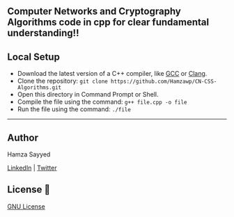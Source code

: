 ## Computer Networks and Cryptography Algorithms code in cpp for clear fundamental understanding!!

## Local Setup

- Download the latest version of a C++ compiler, like [GCC](https://gcc.gnu.org/) or [Clang](https://clang.llvm.org/).
- Clone the repository: `git clone https://github.com/Hamzawp/CN-CSS-Algorithms.git`
- Open this directory in Command Prompt or Shell.
- Compile the file using the command: `g++ file.cpp -o file`
- Run the file using the command: `./file`

--- 

## Author

Hamza Sayyed

[LinkedIn](https://www.linkedin.com/in/hamzawp404/) | [Twitter](https://twitter.com/Hamzasayed404)

## License 📜

[GNU License](https://github.com/Hamzawp/CN-CSS-Algorithms/blob/master/LICENSE)
